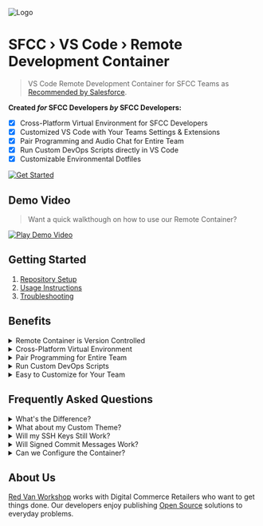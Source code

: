 ![Logo](https://red-van-workshop.s3.us-east-1.amazonaws.com/logo.png "Logo")

SFCC › VS Code › Remote Development Container
===

> VS Code Remote Development Container for SFCC Teams as [Recommended by Salesforce](https://developer.salesforce.com/tools/vscode/en/user-guide/remote-development).

**Created _for_ SFCC Developers _by_ SFCC Developers:**

- [X] Cross-Platform Virtual Environment for SFCC Developers
- [X] Customized VS Code with Your Teams Settings & Extensions
- [X] Pair Programming and Audio Chat for Entire Team
- [X] Run Custom DevOps Scripts directly in VS Code
- [X] Customizable Environmental Dotfiles

[![Get Started](https://img.shields.io/badge/Let's_Get_Started-blue.svg?style=for-the-badge&logo=github&logoColor=ffffff&logoWidth=16)](#getting-started)

Demo Video
---

> Want a quick walkthough on how to use our Remote Container?

[![Play Demo Video](https://via.placeholder.com/320x180?text=Demo+Video)](# "Play Demo Video")

Getting Started
---

1. [Repository Setup](docs/repository-setup.md)
2. [Usage Instructions](docs/usage-instructions.md)
3. [Troubleshooting](docs/troubleshooting.md)

Benefits
---

<details><summary>Remote Container is Version Controlled</summary>

**This means you can Version Control your teams Dev Environment.**

> Need to work on updating to a new version of Node? Need to update your Team's Linter or Code Formatting Rules? Maybe you want to try out a new VS Code Extension with your entire Team? No problem! Make a branch, change some settings in the container config, and VS Code will prompt anyone switching to that branch to rebuild their Dev Environment. When they switch back, their environment can as well.
</details>
<details><summary>Cross-Platform Virtual Environment</summary>

**Not everyone works on macOS laptops!**

> With our setup, you will be able to launch VS Code with a Virtual Environment to allow your Windows, macOS, and Linux Coders to access a consistent Dev Environment built explicitly for SFCC Projects.  There are no weird issues with cross-platform dependencies, managing different versions of Node, etc.
</details>
<details><summary>Pair Programming for Entire Team</summary>

**Pair Programming and Group Chat Already Installed.**

> Getting VS Code's Live Share & Live Share Audio to play well on one machine can be a challenge on its own, let alone your entire dev team.  With our Remote Container, we have everything set up for you.  We've also built-in better security than what is enabled by default.  So team members don't have to worry about anonymous guests joining a pair programming session.
</details>
<details><summary>Run Custom DevOps Scripts</summary>

**Executing Commands on your Dev Environment from VS Code.**

> There is always someone on your Dev Team creating handy DevOps tools to automate specific tasks.  Sometimes you want to remove all the node_modules folders and start life over.  We get it, and that's why we've baked in support for collecting your DevOps scripts and making them accessible via VS Code right from the Task Bar.
</details>
<details><summary>Easy to Customize for Your Team</summary>

**Not every Dev Team works the same way, and that's OK.**

> We've already sorted out the basics to ensure everything you need to do SFCC Dev Work is supported, but we realize every team is different. We've documented everything you need to know to customize which VS Code Extensions are best for your team and how to configure Linters and Code Formatters for your teams' needs.
</details>

Frequently Asked Questions
---

<details><summary>What's the Difference?</summary>

**That's a Great Question, and an important one to consider for your Team.**

> The first significant change is that VS Code will spin up your Dev Environment in a Virtual Machine. This method means each Dev Environment will be using the same OS ( Linux Debian 11 ) with identical versions of Node, NPM, etc. VS Code launches from within these containers ( not your local OS's version of VS Code ). VS Code Extensions or custom settings you have on your local instance of VS Code will not be installed in the Container ( unless you configured them to be in the Dev Container Settings ).
</details>
<details><summary>What about my Custom Theme?</summary>

**Each Developer has their style, and there's no need to change that.**

> VS Code put a lot of thought into this regarding Virtual Dev Environments. When you spin up a Remote Development Container, VS Code will automatically pull in your Visual Settings. So your custom theme, fonts, icons, etc., should be just the way you had them in your native VS Code instance. The only exception is if your Remote Developer Container Settings set an override for this. That might be handy for teams that want a consistent VS Code theme with custom colors and fonts. If you wanted to do that with these containers, you 100% could.
</details>
<details><summary>Will my SSH Keys Still Work?</summary>

**Remote Containers will be hard to use on a team if they don't.**

> Yes, VS Code already thought of this and has added support for using your development machines SSH Keys within your Remote Development Container. You will be able to use your IDE's terminal window to connect to GitHub or BitBucket without any issues.
</details>
<details><summary>Will Signed Commit Messages Work?</summary>

**Some Dev Teams will need to make sure Git Commits can be signed.**

> Yes, we have added support for this into the Docker container. This setting is not enabled by default for VS Code Remote Containers, as you would need to add Operating System support for the Virtual Machine. So we took care of that in this project.
</details>
<details><summary>Can we Configure the Container?</summary>

**Not every Dev Team will want the same thing.**

> Yes, anything that you can typically configure in VS Code can also be configured for your containers. Some teams make `.code-workspace` files for this very reason. However, that method does not solve the Operating System issues addressed using Remote Developer Containers.
</details>

About Us
---

[Red Van Workshop](https://redvanworkshop.com/) works with Digital Commerce Retailers who want to get things done.  Our developers enjoy publishing [Open Source](https://github.com/redvanworkshop) solutions to everyday problems.
